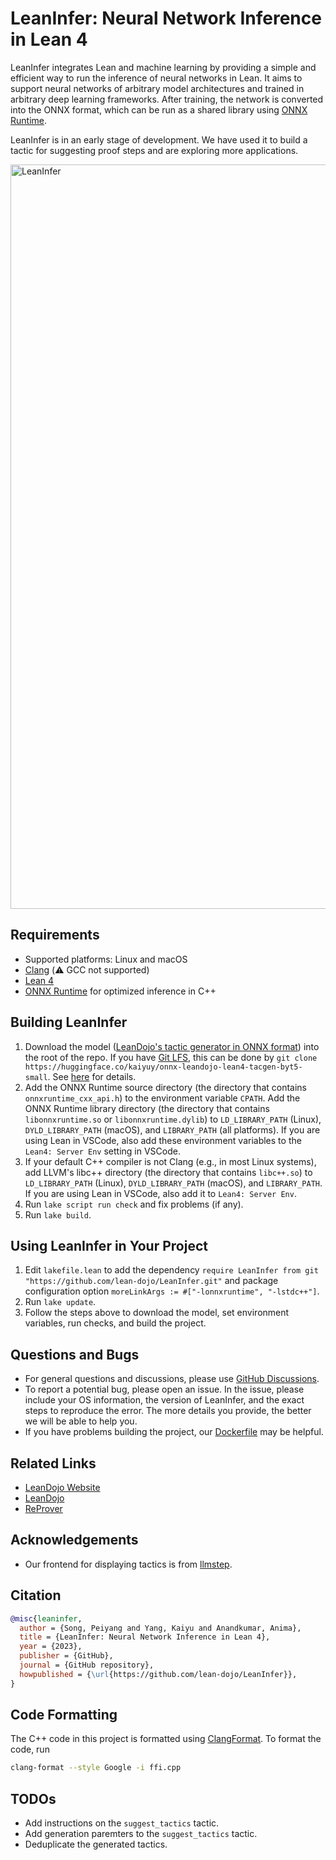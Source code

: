 LeanInfer: Neural Network Inference in Lean 4
=============================================



LeanInfer integrates Lean and machine learning by providing a simple and efficient way to run the inference of neural networks in Lean. It aims to support neural networks of arbitrary model architectures and trained in arbitrary deep learning frameworks. After training, the network is converted into the ONNX format, which can be run as a shared library using [ONNX Runtime](https://onnxruntime.ai/). 

LeanInfer is in an early stage of development. We have used it to build a tactic for suggesting proof steps and are exploring more applications.

<img width="1191" alt="LeanInfer" src="https://github.com/lean-dojo/LeanInfer/assets/5431913/b98c7003-7d5b-4bd9-9a5c-0a34dd144371">


## Requirements

* Supported platforms: Linux and macOS
* [Clang](https://clang.llvm.org/) (:warning: GCC not supported)
* [Lean 4](https://leanprover.github.io/lean4/doc/quickstart.html)
* [ONNX Runtime](https://github.com/microsoft/onnxruntime/releases) for optimized inference in C++


## Building LeanInfer

1. Download the model ([LeanDojo's tactic generator in ONNX format](https://huggingface.co/kaiyuy/onnx-leandojo-lean4-tacgen-byt5-small)) into the root of the repo. If you have [Git LFS](https://git-lfs.com/), this can be done by `git clone https://huggingface.co/kaiyuy/onnx-leandojo-lean4-tacgen-byt5-small`. See [here](https://huggingface.co/docs/hub/models-downloading) for details.
1. Add the ONNX Runtime source directory (the directory that contains `onnxruntime_cxx_api.h`) to the environment variable `CPATH`. Add the ONNX Runtime library directory (the directory that contains `libonnxruntime.so` or `libonnxruntime.dylib`) to `LD_LIBRARY_PATH` (Linux), `DYLD_LIBRARY_PATH` (macOS), and `LIBRARY_PATH` (all platforms). If you are using Lean in VSCode, also add these environment variables to the `Lean4: Server Env` setting in VSCode.
1. If your default C++ compiler is not Clang (e.g., in most Linux systems), add LLVM's libc++ directory (the directory that contains `libc++.so`) to `LD_LIBRARY_PATH` (Linux), `DYLD_LIBRARY_PATH` (macOS), and `LIBRARY_PATH`. If you are using Lean in VSCode, also add it to `Lean4: Server Env`.
1. Run `lake script run check` and fix problems (if any).
1. Run `lake build`.


## Using LeanInfer in Your Project

1. Edit `lakefile.lean` to add the dependency `require LeanInfer from git "https://github.com/lean-dojo/LeanInfer.git"` and package configuration option `moreLinkArgs := #["-lonnxruntime", "-lstdc++"]`.
1. Run `lake update`.
1. Follow the steps above to download the model, set environment variables, run checks, and build the project.



## Questions and Bugs

* For general questions and discussions, please use [GitHub Discussions](https://github.com/lean-dojo/LeanInfer/discussions).  
* To report a potential bug, please open an issue. In the issue, please include your OS information, the version of LeanInfer, and the exact steps to reproduce the error. The more details you provide, the better we will be able to help you. 
* If you have problems building the project, our [Dockerfile](./Dockerfile) may be helpful.


## Related Links

* [LeanDojo Website](https://leandojo.org/)
* [LeanDojo](https://github.com/lean-dojo/LeanDojo) 
* [ReProver](https://github.com/lean-dojo/ReProver)


## Acknowledgements

* Our frontend for displaying tactics is from [llmstep](https://github.com/wellecks/llmstep).



## Citation

```bibtex
@misc{leaninfer,
  author = {Song, Peiyang and Yang, Kaiyu and Anandkumar, Anima},
  title = {LeanInfer: Neural Network Inference in Lean 4},
  year = {2023},
  publisher = {GitHub},
  journal = {GitHub repository},
  howpublished = {\url{https://github.com/lean-dojo/LeanInfer}},
}
```


## Code Formatting

The C++ code in this project is formatted using [ClangFormat](https://clang.llvm.org/docs/ClangFormat.html). To format the code, run
```bash
clang-format --style Google -i ffi.cpp
```


## TODOs

* Add instructions on the `suggest_tactics` tactic.
* Add generation paremters to the `suggest_tactics` tactic.
* Deduplicate the generated tactics.